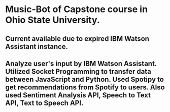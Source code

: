 # Music-Bot of Capstone course in Ohio State University. 
## Current available due to expired IBM Watson Assistant instance.
## Analyze user's input by IBM Watson Assistant. Utilized Socket Programming to transfer data between JavaScript and Python. Used Spotipy to get recommendations from Spotify to users. Also used Sentiment Analysis API, Speech to Text API, Text to Speech API.
